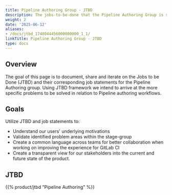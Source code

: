 ```yaml
---
title: Pipeline Authoring Group - JTBD
description: The jobs-to-be-done that the Pipeline Authoring Group is solving for.
weight: 2
date: '2025-06-12'
aliases:
- /docs/jtbd_1748044456000000000_1_1/
linkTitle: Pipeline Authoring Group - JTBD
type: docs
---
```


## Overview

The goal of this page is to document, share and iterate on the Jobs to be Done (JTBD) and their corresponding job statements for the Pipeline Authoring group. Using JTBD framework we intend to arrive at the more specific problems to be solved in relation to Pipeline authoring workflows.

## Goals

Utilize JTBD and job statements to:

- Understand our users' underlying motivations
- Validate identified problem areas within the stage-group
- Create a common language across teams for better collaboration when working on improving the experience for GitLab CI
- Create a transparent view for our stakeholders into the current and future state of the product.

## JTBD

{{% product/jtbd "Pipeline Authoring" %}}
